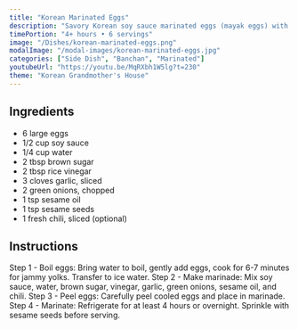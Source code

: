 ```yaml
---
title: "Korean Marinated Eggs"
description: "Savory Korean soy sauce marinated eggs (mayak eggs) with perfect jammy yolks. A popular banchan that's addictive and flavorful."
timePortion: "4+ hours • 6 servings"
image: "/Dishes/korean-marinated-eggs.png"
modalImage: "/modal-images/korean-marinated-eggs.jpg"
categories: ["Side Dish", "Banchan", "Marinated"]
youtubeUrl: "https://youtu.be/MqRXbh1W5lg?t=230"
theme: "Korean Grandmother's House"
---
```


## Ingredients
- 6 large eggs
- 1/2 cup soy sauce
- 1/4 cup water
- 2 tbsp brown sugar
- 2 tbsp rice vinegar
- 3 cloves garlic, sliced
- 2 green onions, chopped
- 1 tsp sesame oil
- 1 tsp sesame seeds
- 1 fresh chili, sliced (optional)

## Instructions
Step 1 - Boil eggs: Bring water to boil, gently add eggs, cook for 6-7 minutes for jammy yolks. Transfer to ice water.
Step 2 - Make marinade: Mix soy sauce, water, brown sugar, vinegar, garlic, green onions, sesame oil, and chili.
Step 3 - Peel eggs: Carefully peel cooled eggs and place in marinade.
Step 4 - Marinate: Refrigerate for at least 4 hours or overnight. Sprinkle with sesame seeds before serving.